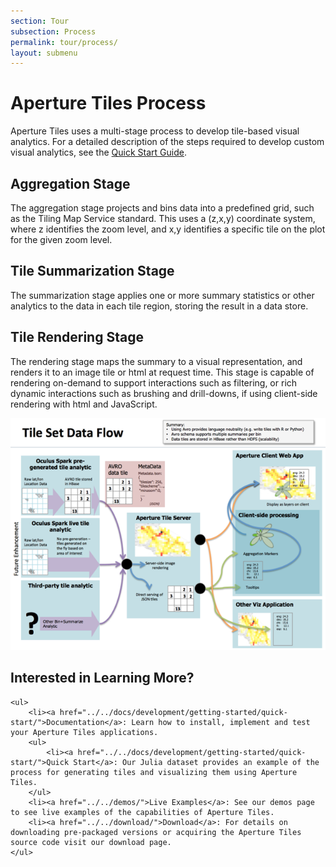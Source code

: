 ```yaml
---
section: Tour
subsection: Process
permalink: tour/process/
layout: submenu
---
```


Aperture Tiles Process
=======================

Aperture Tiles uses a multi-stage process to develop tile-based visual analytics. For a detailed description of the steps required to develop custom visual analytics, see the [Quick Start Guide](../../docs/development/getting-started/quick-start/).

Aggregation Stage
-----------------

The aggregation stage projects and bins data into a predefined grid, such as the Tiling Map Service standard.  This uses a (z,x,y) coordinate system, where z identifies the zoom level, and x,y identifies a specific tile on the plot for the given zoom level. 

Tile Summarization Stage
------------------------

The summarization stage applies one or more summary statistics or other analytics to the data in each tile region, storing the result in a data store. 

Tile Rendering Stage
--------------------

The rendering stage maps the summary to a visual representation, and renders it to an image tile or html at request time. This stage is capable of rendering on-demand to support interactions such as filtering, or rich dynamic interactions such as brushing and drill-downs, if using client-side rendering with html and JavaScript.

![Aperture Tiles Architectural Overview](../../img/arch-overview.png)

<div class="git">
	<h2>Interested in Learning More?</h2>

	<ul>
		<li><a href="../../docs/development/getting-started/quick-start/">Documentation</a>: Learn how to install, implement and test your Aperture Tiles applications.
		<ul>
			<li><a href="../../docs/development/getting-started/quick-start/">Quick Start</a>: Our Julia dataset provides an example of the process for generating tiles and visualizing them using Aperture Tiles.
		</ul>
		<li><a href="../../demos/">Live Examples</a>: See our demos page to see live examples of the capabilities of Aperture Tiles.
		<li><a href="../../download/">Download</a>: For details on downloading pre-packaged versions or acquiring the Aperture Tiles source code visit our download page.
	</ul>
</div>